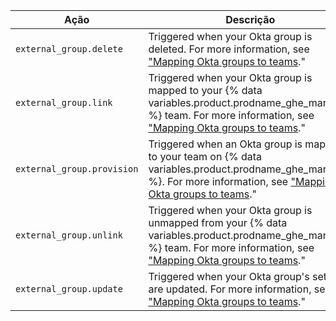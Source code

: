 | Ação                       | Descrição                                                                                                                                                                                                                                                                                              |
| -------------------------- | ------------------------------------------------------------------------------------------------------------------------------------------------------------------------------------------------------------------------------------------------------------------------------------------------------ |
| `external_group.delete`    | Triggered when your Okta group is deleted. For more information, see ["Mapping Okta groups to teams](/admin/authentication/configuring-authentication-and-provisioning-with-your-identity-provider/mapping-okta-groups-to-teams)."                                                                     |
| `external_group.link`      | Triggered when your Okta group is mapped to your {% data variables.product.prodname_ghe_managed %} team. For more information, see ["Mapping Okta groups to teams](/admin/authentication/configuring-authentication-and-provisioning-with-your-identity-provider/mapping-okta-groups-to-teams)."     |
| `external_group.provision` | Triggered when an Okta group is mapped to your team on {% data variables.product.prodname_ghe_managed %}. For more information, see ["Mapping Okta groups to teams](/admin/authentication/configuring-authentication-and-provisioning-with-your-identity-provider/mapping-okta-groups-to-teams)."    |
| `external_group.unlink`    | Triggered when your Okta group is unmapped from your {% data variables.product.prodname_ghe_managed %} team. For more information, see ["Mapping Okta groups to teams](/admin/authentication/configuring-authentication-and-provisioning-with-your-identity-provider/mapping-okta-groups-to-teams)." |
| `external_group.update`    | Triggered when your Okta group's settings are updated. For more information, see ["Mapping Okta groups to teams](/admin/authentication/configuring-authentication-and-provisioning-with-your-identity-provider/mapping-okta-groups-to-teams)."                                                         |
